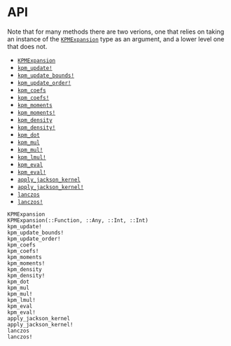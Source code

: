 # API

Note that for many methods there are two verions, one that relies on taking
an instance of the [`KPMExpansion`](@ref) type as an argument, and a lower
level one that does not.

- [`KPMExpansion`](@ref)
- [`kpm_update!`](@ref)
- [`kpm_update_bounds!`](@ref)
- [`kpm_update_order!`](@ref)
- [`kpm_coefs`](@ref)
- [`kpm_coefs!`](@ref)
- [`kpm_moments`](@ref)
- [`kpm_moments!`](@ref)
- [`kpm_density`](@ref)
- [`kpm_density!`](@ref)
- [`kpm_dot`](@ref)
- [`kpm_mul`](@ref)
- [`kpm_mul!`](@ref)
- [`kpm_lmul!`](@ref)
- [`kpm_eval`](@ref)
- [`kpm_eval!`](@ref)
- [`apply_jackson_kernel`](@ref)
- [`apply_jackson_kernel!`](@ref)
- [`lanczos`](@ref)
- [`lanczos!`](@ref)

```@docs
KPMExpansion
KPMExpansion(::Function, ::Any, ::Int, ::Int)
kpm_update!
kpm_update_bounds!
kpm_update_order!
kpm_coefs
kpm_coefs!
kpm_moments
kpm_moments!
kpm_density
kpm_density!
kpm_dot
kpm_mul
kpm_mul!
kpm_lmul!
kpm_eval
kpm_eval!
apply_jackson_kernel
apply_jackson_kernel!
lanczos
lanczos!
```